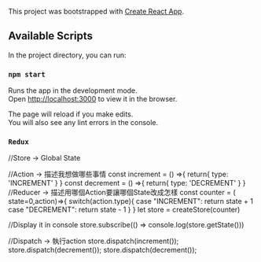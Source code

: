 This project was bootstrapped with [Create React App](https://github.com/facebook/create-react-app).

## Available Scripts

In the project directory, you can run:

### `npm start`

Runs the app in the development mode.<br>
Open [http://localhost:3000](http://localhost:3000) to view it in the browser.

The page will reload if you make edits.<br>
You will also see any lint errors in the console.

### `Redux`
//Store -> Global State

//Action -> 描述我想做哪些事情
const increment = () =>{
    return{
        type: 'INCREMENT'
    }
}
const decrement = () =>{
    return{
        type: 'DECREMENT'
    }
}
//Reducer -> 描述用哪個Action要讓哪個State改成怎樣
const counter = ( state=0,action)=>{
    switch(action.type){
        case "INCREMENT":
            return state + 1
        case "DECREMENT":
            return state - 1
    }
}
let store = createStore(counter)

//Display it in console
store.subscribe(() => console.log(store.getState()))

//Dispatch -> 執行action
store.dispatch(increment());
store.dispatch(decrement());
store.dispatch(decrement());